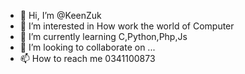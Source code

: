 - 👋 Hi, I’m @KeenZuk
- 👀 I’m interested in How work the world of Computer
- 🌱 I’m currently learning C,Python,Php,Js
- 💞️ I’m looking to collaborate on ...
- 📫 How to reach me 0341100873

<!---
KeenZuk/KeenZuk is a ✨ special ✨ repository because its `README.md` (this file) appears on your GitHub profile.
You can click the Preview link to take a look at your changes.
--->

